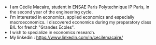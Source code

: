 - I am Cécile Macaire, student in ENSAE Paris Polytechnique IP Paris, in the second year of the engineering cycle. 
- I’m interested in economics, applied economics and especially macroeconomics. I discovered economics during my preparatory class B/L for french "Grandes Ecoles". 
- I wish to specialize in economics research. 
- My linkedin : https://www.linkedin.com/in/cecilemacaire/


<!---

cecilemacaire1/cecilemacaire1 is a ✨ special ✨ repository because its `README.md` (this file) appears on your GitHub profile.
You can click the Preview link to take a look at your changes.
--->
